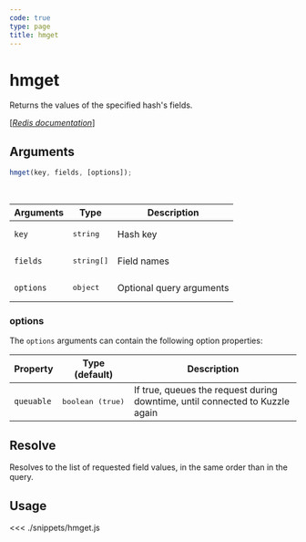 ```yaml
---
code: true
type: page
title: hmget
---
```


# hmget

Returns the values of the specified hash's fields.

[[_Redis documentation_]](https://redis.io/commands/hmget)

## Arguments

```js
hmget(key, fields, [options]);
```

<br/>

| Arguments | Type                | Description              |
| --------- | ------------------- | ------------------------ |
| `key`     | <pre>string</pre>   | Hash key                 |
| `fields`  | <pre>string[]</pre> | Field names              |
| `options` | <pre>object</pre>   | Optional query arguments |

### options

The `options` arguments can contain the following option properties:

| Property   | Type (default)            | Description                                                                  |
| ---------- | ------------------------- | ---------------------------------------------------------------------------- |
| `queuable` | <pre>boolean (true)</pre> | If true, queues the request during downtime, until connected to Kuzzle again |

## Resolve

Resolves to the list of requested field values, in the same order than in the query.

## Usage

<<< ./snippets/hmget.js
